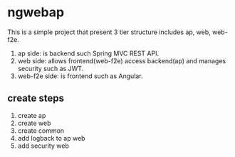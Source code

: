 # ngwebap

This is a simple project that present 3 tier structure includes ap, web, web-f2e.

1. ap side: is backend such Spring MVC REST API.
2. web side: allows frontend(web-f2e) access backend(ap) and manages security such as JWT.
3. web-f2e side: is frontend such as Angular.

## create steps

1. create ap
2. create web
3. create common
4. add logback to ap web
5. add security web